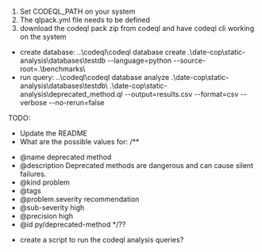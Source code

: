 1. Set CODEQL_PATH on your system
2. The qlpack.yml file needs to be defined
3. download the codeql pack zip from codeql and have codeql cli working on the system

- create database: ..\codeql\codeql database create .\date-cop\static-analysis\databases\testdb --language=python --source-root=.\benchmarks\
- run query: ..\codeql\codeql database analyze .\date-cop\static-analysis\databases\testdb\  .\date-cop\static-analysis\deprecated_method.ql --output=results.csv --format=csv --verbose --no-rerun=false


TODO:
- Update the README
- What are the possible values for:
/**
 * @name deprecated method
 * @description Deprecated methods are dangerous and can cause silent failures.
 * @kind problem
 * @tags 
 * @problem.severity recommendation
 * @sub-severity high
 * @precision high
 * @id py/deprecated-method
 */??

 - create a script to run the codeql analysis queries?